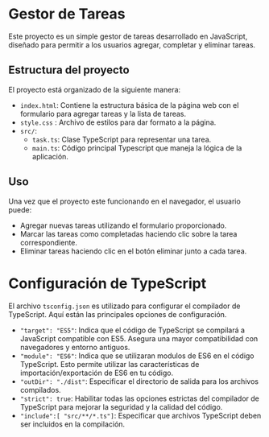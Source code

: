 # Gestor de Tareas
Este proyecto es un simple gestor de tareas desarrollado en JavaScript, diseñado para permitir a los usuarios agregar, completar y eliminar tareas.

## Estructura del proyecto
El proyecto está organizado de la siguiente manera: 

- `index.html`: Contiene la estructura básica de la página web con el formulario para agregar tareas y la lista de tareas.
- `style.css` : Archivo de estilos para dar formato a la página.
- `src/`:
    - `task.ts`: Clase TypeScript para representar una tarea.
    - `main.ts`: Código principal Typescript que maneja la lógica de la aplicación.

## Uso
Una vez que el proyecto este funcionando en el navegador, el usuario puede: 
- Agregar nuevas tareas utilizando el formulario proporcionado.
- Marcar las tareas como completadas haciendo clic sobre la tarea correspondiente.
- Eliminar tareas haciendo clic en el botón eliminar junto a cada tarea.

# Configuración de TypeScript
El archivo `tsconfig.json` es utilizado para configurar el compilador de TypeScript. Aquí están las principales opciones de configuración.

- `"target": "ES5"`: Indica que el código de TypeScript se compilará a JavaScript compatible con ES5. Asegura una mayor compatibilidad con navegadores y entorno antiguos.
- `"module": "ES6"`: Indica que se utilizaran modulos de ES6 en el código TypeScript. Esto permite utilizar las características de importación/exportación de ES6 en tu código.
- `"outDir": "./dist"`: Especificar el directorio de salida para los archivos compilados.
- `"strict": true`: Habilitar todas las opciones estrictas del compilador de TypeScript para mejorar la seguridad y la calidad del código.
- `"include":[ "src/**/*.ts"]`: Especificar que archivos TypeScript deben ser incluidos en la compilación.
